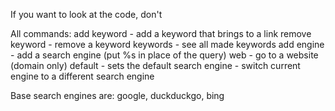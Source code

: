 If you want to look at the code, don't

All commands:
add keyword <keyword> <link> - add a keyword that brings to a link
remove keyword <keyword> - remove a keyword
keywords - see all made keywords
add engine <keyword> <link> - add a search engine (put %s in place of the query)
web <link> - go to a website (domain only)
default <engine> - sets the default search engine
<engine> - switch current engine to a different search engine

Base search engines are: google, duckduckgo, bing
